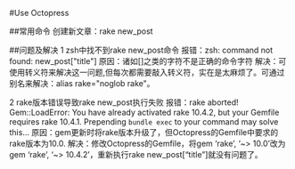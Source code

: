 #Use Octopress

##常用命令
创建新文章：rake new_post

##问题及解决
1 zsh中找不到rake new_post命令
报错：zsh: command not found: new_post["title"]
原因：诸如[]之类的字符不是正确的命令字符
解决：可使用转义符来解决这一问题,但每次都需要敲入转义符，实在是太麻烦了。可通过别名来解决：alias rake="noglob rake"。

2 rake版本错误导致rake new_post执行失败
报错：rake aborted!
Gem::LoadError: You have already activated rake 10.4.2, but your Gemfile requires rake 10.4.1. Prepending `bundle exec` to your command may solve this...
原因：gem更新时将rake版本升级了，但Octopress的Gemfile中要求的rake版本为10.0.
解决：修改Octopress的Gemfile，将gem ‘rake’, ‘~> 10.0’改为gem ‘rake’, ‘~> 10.4.2’，重新执行rake new_post[“title”]就没有问题了。